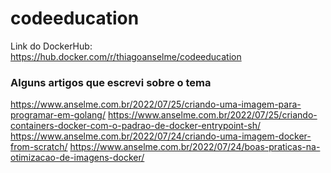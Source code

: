# codeeducation

Link do DockerHub: https://hub.docker.com/r/thiagoanselme/codeeducation


### Alguns artigos que escrevi sobre o tema
https://www.anselme.com.br/2022/07/25/criando-uma-imagem-para-programar-em-golang/
https://www.anselme.com.br/2022/07/25/criando-containers-docker-com-o-padrao-de-docker-entrypoint-sh/
https://www.anselme.com.br/2022/07/24/criando-uma-imagem-docker-from-scratch/
https://www.anselme.com.br/2022/07/24/boas-praticas-na-otimizacao-de-imagens-docker/
